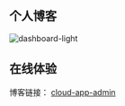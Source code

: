 ## 个人博客

![dashboard-light](https://git.poker/cloudhao1999/image-hosting/blob/master/20220826/iShot_2022-08-26_15.4gbz59ln3180.webp?raw=true)

## 在线体验

博客链接： [cloud-app-admin](https://www.cloudhao.top/)